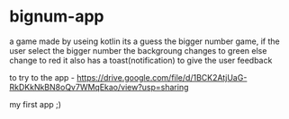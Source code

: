 # bignum-app
a game made by useing kotlin
its a guess the bigger number game, if the user select the bigger number the backgroung changes to green else change to red
it also has a toast(notification) to give the user feedback

to try to the app - https://drive.google.com/file/d/1BCK2AtjUaG-RkDKkNkBN8oQv7WMqEkao/view?usp=sharing 

my first app ;)
